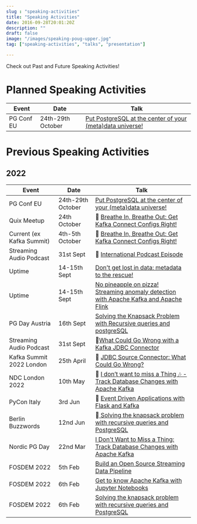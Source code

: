 ```yaml
---
slug : "speaking-activities"
title: "Speaking Activities"
date: 2016-09-28T20:01:20Z
description: ""
draft: false
image: "/images/speaking-poug-upper.jpg"
tag: ["speaking-activities", "talks", "presentation"]

---
```


Check out Past and Future Speaking Activities!

# Planned Speaking Activities
|Event|Date|Talk|
|---|---|---|
|PG Conf EU|24th-29th October|[Put PostgreSQL at the center of your (meta)data universe!](https://www.postgresql.eu/events/pgconfeu2022/schedule/session/4084-put-postgresql-at-the-center-of-your-metadata-universe/)|


# Previous Speaking Activities

## 2022

|Event|Date|Talk|
|---|---|---|
|PG Conf EU|24th-29th October|[Put PostgreSQL at the center of your (meta)data universe!](https://ftisiot.net/slides/pg-metadata/pg-metadata.pdf)|
|Quix Meetup|24th October| 🎥 [Breathe In, Breathe Out: Get Kafka Connect Configs Right!](https://bit.ly/3ghs2ru)|
|Current (ex Kafka Summit)|4th-5th October| 🎥 [Breathe In, Breathe Out: Get Kafka Connect Configs Right!](https://bit.ly/3ghs2ru)|
|Streaming Audio Podcast| 31st Sept| 🎥 [International Podcast Episode](https://www.youtube.com/watch?v=RfADrwfCJ8Y)|
|Uptime |14-15th Sept|[Don't get lost in data: metadata to the rescue!](https://uptime.aiven.io/session/325396)|
|Uptime |14-15th Sept|[No pineapple on pizza! Streaming anomaly detection with Apache Kafka and Apache Flink](https://uptime.aiven.io/session/325620)|
|PG Day Austria|16th Sept|[Solving the Knapsack Problem with Recursive queries and postgreSQL](https://pgday.at/talks/solving-the-knapsack-problem/)|
|Streaming Audio Podcast| 31st Sept| 🎥[What Could Go Wrong with a Kafka JDBC Connector](https://www.youtube.com/watch?v=GalrgjIqdcM)|
|Kafka Summit 2022 London|25th April| 🎥 [JDBC Source Connector: What Could Go Wrong?](https://www.confluent.io/events/kafka-summit-london-2022/jdbc-source-connector-what-could-go-wrong/)|
|NDC London 2022|10th May| 🎥 [I don’t want to miss a Thing 🎶 - Track Database Changes with Apache Kafka](https://www.youtube.com/watch?v=AT6-WXLwKQE)|
|PyCon Italy|3rd Jun| 🎥 [Event Driven Applications with Flask and Kafka](https://www.youtube.com/watch?v=hfi_ALPlsOQ&t=3s)|
|Berlin Buzzwords|12nd Jun| 🎥[ Solving the knapsack problem with recursive queries and PostgreSQL](https://www.youtube.com/watch?v=njvH3I39Dv0&list=PLq-odUc2x7i8eaYHVXSOadHrVE9tEU2QR&index=47&t=1720s)|
|Nordic PG Day|22nd Mar|[I Don't Want to Miss a Thing: Track Database Changes with Apache Kafka](/talks/track-database-changes)|
|FOSDEM 2022|5th Feb|[Build an Open Source Streaming Data Pipeline](https://fosdem.org/2022/schedule/event/batch_proc_data_streaming/)|
|FOSDEM 2022|6th Feb|[Get to know Apache Kafka with Jupyter Notebooks](https://fosdem.org/2022/schedule/event/python_kafka/)|
|FOSDEM 2022|6th Feb|[Solving the knapsack problem with recursive queries and PostgreSQL](https://fosdem.org/2022/schedule/event/postgresql_solving_the_knapsack_problem_with_recursive_queries_and_postgresql/)|

